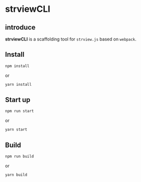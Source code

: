 # strviewCLI

## introduce

**strviewCLI** is a scaffolding tool for `strview.js` based on `webpack`.

## Install

```bash
npm install
```
or
```bash
yarn install
```

## Start up

```bash
npm run start
```
or
```bash
yarn start
```

## Build

```bash
npm run build
```
or
```bash
yarn build
```
